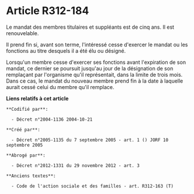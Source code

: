 # Article R312-184

Le mandat des membres titulaires et suppléants est de cinq ans. Il est renouvelable.

Il prend fin si, avant son terme, l'intéressé cesse d'exercer le mandat ou les fonctions au titre desquels il a été élu ou
désigné.

Lorsqu'un membre cesse d'exercer ses fonctions avant l'expiration de son mandat, ce dernier se poursuit jusqu'au jour de la
désignation de son remplaçant par l'organisme qu'il représentait, dans la limite de trois mois. Dans ce cas, le mandat du
nouveau membre prend fin à la date à laquelle aurait cessé celui du membre qu'il remplace.

**Liens relatifs à cet article**

	**Codifié par**:

	  - Décret n°2004-1136 2004-10-21

	**Créé par**:

	  - Décret n°2005-1135 du 7 septembre 2005 - art. 1 () JORF 10 septembre 2005

	**Abrogé par**:

	  - Décret n°2012-1331 du 29 novembre 2012 - art. 3

	**Anciens textes**:

	  - Code de l'action sociale et des familles - art. R312-163 (T)
